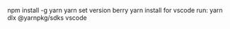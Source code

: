 npm install -g yarn
yarn set version berry
yarn install
for vscode run:
yarn dlx @yarnpkg/sdks vscode